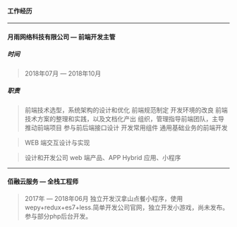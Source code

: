 #### 工作经历

***
#### 月雨网络科技有限公司 — 前端开发主管

##### 时间
>2018年07月 — 2018年10月

##### 职责

>前端技术选型，系统架构的设计和优化
>前端规范制定
>开发环境的改良
>前端技术方案的整理和实践，以及文档化产出
>组织，管理指导前端团队，主导推动前端项目
>参与前后端接口设计
>开发常用组件
>通用基础业务的前端开发

>WEB 端交互设计与实现

>设计和开发公司 web 端产品、APP Hybrid 应用、小程序
***
#### 佰融云服务 — 全栈工程师

>2017年 — 2018年06月
>独立开发汉拿山点餐小程序，使用wepy+redux+es7+less.简单开发公司官网，独立开发小游戏，尚未发布。参与部分php后台开发。